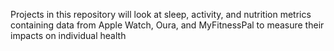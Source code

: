 Projects in this repository will look at sleep, activity, and nutrition metrics containing data from Apple Watch, Oura, and MyFitnessPal to measure their impacts on individual health

